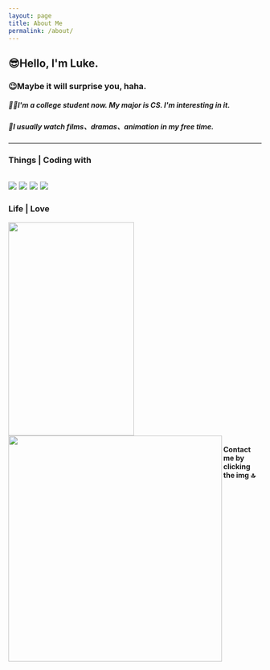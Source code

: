 ```yaml
---
layout: page
title: About Me
permalink: /about/
---
```


## 😎Hello, I'm Luke.      
### 😉Maybe it will surprise you, haha.  
##### 🧑‍🎓I'm a college student now. My major is CS. I'm interesting in it.  
##### 🌸I usually watch films、dramas、animation in my free time.  
---
### Things | Coding with
![](https://img.shields.io/badge/python-3.11-brightgreen)
![](https://img.shields.io/badge/Animation-sakura-pink)
![](https://img.shields.io/badge/Coding-Life-orange)
![](https://img.shields.io/badge/Web-Security-red)
---
### Life  |  Love   
<a href="https://kee.so/lukeqaq">
  <img align="center" src="https://cdn.staticaly.com/gh/Bssn520/Images@master/Test/meng.2ljadw70zfs0.webp" height="425" width="250" />
  <img align="left" src="https://cdn.staticaly.com/gh/Bssn520/Images@master/Test/动画生涯个人喜好表.jaz46arct9s.webp" height="450" width="425" />
</a>     

#### Contact me by clicking the img 🔝
